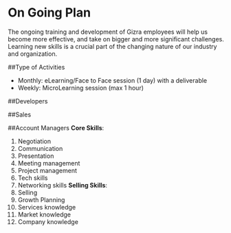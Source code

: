 # On Going Plan

The ongoing training and development of Gizra employees will help us become more effective, and take on bigger and more significant challenges. Learning new skills is a crucial part of the changing nature of our industry and organization.

##Type of Activities
* Monthly: eLearning/Face to Face session (1 day) with a deliverable
* Weekly: MicroLearning session (max 1 hour)

##Developers

##Sales

##Account Managers
**Core Skills**:
1. Negotiation
2. Communication
3. Presentation
4. Meeting management
5. Project management
6. Tech skills
7. Networking skills
**Selling Skills**:
1. Selling
2. Growth Planning
3. Services knowledge
4. Market knowledge
5. Company knowledge


